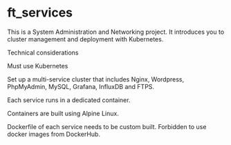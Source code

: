 # ft_services

This is a System Administration and Networking project. It introduces you to cluster management and deployment with Kubernetes.

Technical considerations

Must use Kubernetes

Set up a multi-service cluster that includes Nginx, Wordpress, PhpMyAdmin, MySQL, Grafana, InfluxDB and FTPS.

Each service runs in a dedicated container.

Containers are built using Alpine Linux.

Dockerfile of each service needs to be custom built. Forbidden to use docker images from DockerHub.
